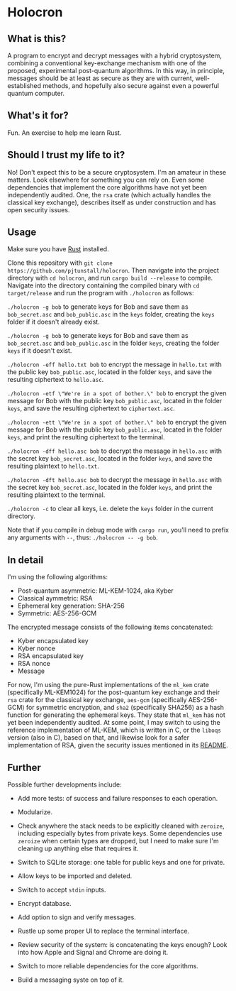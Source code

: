 # Holocron

## What is this?

A program to encrypt and decrypt messages with a hybrid cryptosystem, combining a conventional key-exchange mechanism with one of the proposed, experimental post-quantum algorithms. In this way, in principle, messages should be at least as secure as they are with current, well-established methods, and hopefully also secure against even a powerful quantum computer.

## What's it for?

Fun. An exercise to help me learn Rust.

## Should I trust my life to it?

No! Don't expect this to be a secure cryptosystem. I'm an amateur in these matters. Look elsewhere for something you can rely on. Even some dependencies that implement the core algorithms have not yet been independently audited. One, the `rsa` crate (which actually handles the classical key exchange), describes itself as under construction and has open security issues.

## Usage

Make sure you have [Rust](https://www.rust-lang.org/tools/install) installed.

Clone this repository with `git clone https://github.com/pjtunstall/holocron`. Then navigate into the project directory with `cd holocron`, and run `cargo build --release` to compile. Navigate into the directory containing the compiled binary with `cd target/release` and run the program with `./holocron` as follows:

`./holocron -g bob` to generate keys for Bob and save them as `bob_secret.asc` and `bob_public.asc` in the `keys` folder, creating the `keys` folder if it doesn't already exist.

`./holocron -g bob` to generate keys for Bob and save them as `bob_secret.asc` and `bob_public.asc` in the folder `keys`, creating the folder `keys` if it doesn't exist.

`./holocron -eff hello.txt bob` to encrypt the message in `hello.txt` with the public key `bob_public.asc`, located in the folder `keys`, and save the resulting ciphertext to `hello.asc`.

`./holocron -etf \"We're in a spot of bother.\" bob` to encrypt the given message for Bob with the public key `bob_public.asc`, located in the folder `keys`, and save the resulting ciphertext to `ciphertext.asc`.

`./holocron -ett \"We're in a spot of bother.\" bob` to encrypt the given message for Bob with the public key `bob_public.asc`, located in the folder `keys`, and print the resulting ciphertext to the terminal.

`./holocron -dff hello.asc bob` to decrypt the message in `hello.asc` with the secret key `bob_secret.asc`, located in the folder `keys`, and save the resulting plaintext to `hello.txt`.

`./holocron -dft hello.asc bob` to decrypt the message in `hello.asc` with the secret key `bob_secret.asc`, located in the folder `keys`, and print the resulting plaintext to the terminal.

`./holocron -c` to clear all keys, i.e. delete the `keys` folder in the current directory.

Note that if you compile in debug mode with `cargo run`, you'll need to prefix any arguments with `--`, thus: `./holocron -- -g bob`.

## In detail

I'm using the following algorithms:

- Post-quantum asymmetric: ML-KEM-1024, aka Kyber
- Classical aymmetric: RSA
- Ephemeral key generation: SHA-256
- Symmetric: AES-256-GCM

The encrypted message consists of the following items concatenated:

- Kyber encapsulated key
- Kyber nonce
- RSA encapsulated key
- RSA nonce
- Message

For now, I'm using the pure-Rust implementations of the `ml_kem` crate (specifically ML-KEM1024) for the post-quantum key exchange and their `rsa` crate for the classical key exchange, `aes-gcm` (specifically AES-256-GCM) for symmetric encryption, and `sha2` (specifically SHA256) as a hash function for generating the ephemeral keys. They state that `ml_kem` has not yet been independently audited. At some point, I may switch to using the reference implementation of ML-KEM, which is written in C, or the `liboqs` version (also in C), based on that, and likewise look for a safer implementation of RSA, given the security issues mentioned in its [README](https://github.com/RustCrypto/RSA?tab=readme-ov-file#%EF%B8%8Fsecurity-warning).

## Further

Possible further developments include:

- Add more tests: of success and failure responses to each operation.
- Modularize.

- Check anywhere the stack needs to be explicitly cleaned with `zeroize`, including especially bytes from private keys. Some dependencies use `zeroize` when certain types are dropped, but I need to make sure I'm cleaning up anything else that requires it.

- Switch to SQLite storage: one table for public keys and one for private.
- Allow keys to be imported and deleted.
- Switch to accept `stdin` inputs.
- Encrypt database.

- Add option to sign and verify messages.

- Rustle up some proper UI to replace the terminal interface.

- Review security of the system: is concatenating the keys enough? Look into how Apple and Signal and Chrome are doing it.
- Switch to more reliable dependencies for the core algorithms.

- Build a messaging syste on top of it.
